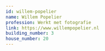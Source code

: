 ```yaml
---
id: willem-popelier
name: Willem Popelier
profession: Werkt met fotografie
link: https://www.willempopelier.nl
building_number: 3
house_number: 20
---
```

